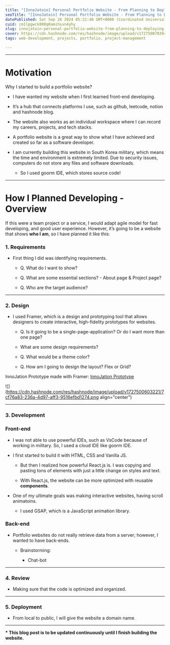 ```yaml
---
title: "[InnoJatoin] Personal Portfolio Website - From Planning to Deploying"
seoTitle: "[InnoJatoin] Personal Portfolio Website - From Planning to Deploying"
datePublished: Sat Sep 28 2024 05:22:40 GMT+0000 (Coordinated Universal Time)
cuid: cm1lpgwck000q0amihsvn4yhy
slug: innojatoin-personal-portfolio-website-from-planning-to-deploying
cover: https://cdn.hashnode.com/res/hashnode/image/upload/v1727500783946/b835e868-1816-4b5c-9d8b-7d8822f6b704.png
tags: web-development, projects, portfolio, project-management

---
```


---

# Motivation

Why I started to build a portfolio website?

* I have wanted my website when I first learned front-end developing.
    
* It’s a hub that connects platforms I use, such as github, leetcode, notion and hashnode blog.
    
* The website also works as an individual workspace where I can record my careers, projects, and tech stacks.
    
* A portfolio website is a great way to show what I have achieved and created so far as a software developer.
    
* I am currently building this website in South Korea military, which means the time and environment is extremely limited. Due to security issues, computers do not store any files and software downloads.
    
    * So I used goorm IDE, which stores source code!
        

---

# How I Planned Developing - Overview

If this were a team project or a service, I would adapt agile model for fast developing, and good user experience. However, it’s going to be a website that shows **who I am**, so I have planned it like this:

### 1\. Requirements

* First thing I did was identifying requirements.
    
    * Q. What do I want to show?
        
    * Q. What are some essential sections? - About page & Project page?
        
    * Q. Who are the target audience?
        

---

### 2\. Design

* I used Framer, which is a design and prototyping tool that allows designers to create interactive, high-fidelity prototypes for websites.
    
    * Q. Is it going to be a single-page-application? Or do I want more than one page?
        
    * What are some design requirements?
        
    * Q. What would be a theme color?
        
    * Q. How am I going to design the layout? Flex or Grid?
        

InnoJation Prototype made with Framer: [InnoJation Prototype](https://innojation.framer.ai/)

![](https://cdn.hashnode.com/res/hashnode/image/upload/v1727500603221/7cf76a83-236a-4d97-aff3-9516efbd1274.png align="center")

---

### 3\. Development

### Front-end

* I was not able to use powerful IDEs, such as VsCode because of working in military. So, I used a cloud IDE like goorm IDE.
    
* I first started to build it with HTML, CSS and Vanilla JS.
    
    * But then I realized how powerful React.js is. I was copying and pasting tons of elements with just a little change on styles and text.
        
    * With React.js, the website can be more optimized with reusable **components**.
        
* One of my ultimate goals was making interactive websites, having scroll animatoins.
    
    * I used GSAP, which is a JavaScript animation library.
        

### Back-end

* Portfolio websites do not really retrieve data from a server; however, I wanted to have back-ends.
    
    * Brainstorming:
        
        * Chat-bot
            

---

### 4\. Review

* Making sure that the code is optimized and organized.
    

---

### 5\. Deployment

* From local to public, I will give the website a domain name.
    

---

**\* This blog post is to be updated continuously until I finish building the website.**